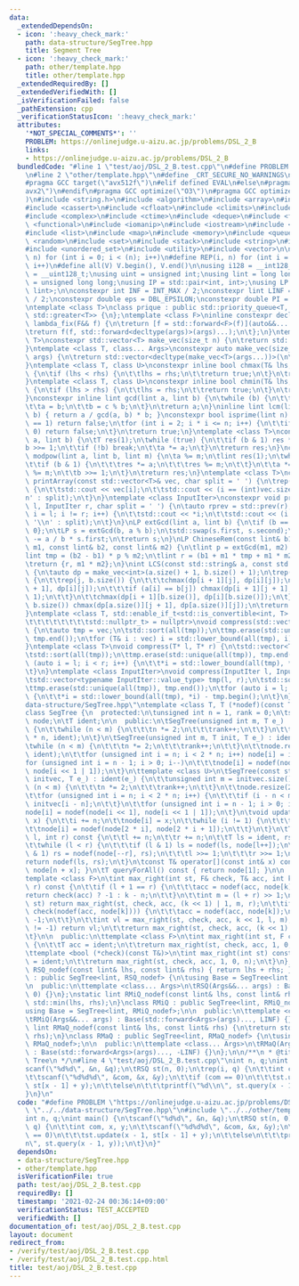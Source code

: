 ```yaml
---
data:
  _extendedDependsOn:
  - icon: ':heavy_check_mark:'
    path: data-structure/SegTree.hpp
    title: Segment Tree
  - icon: ':heavy_check_mark:'
    path: other/template.hpp
    title: other/template.hpp
  _extendedRequiredBy: []
  _extendedVerifiedWith: []
  _isVerificationFailed: false
  _pathExtension: cpp
  _verificationStatusIcon: ':heavy_check_mark:'
  attributes:
    '*NOT_SPECIAL_COMMENTS*': ''
    PROBLEM: https://onlinejudge.u-aizu.ac.jp/problems/DSL_2_B
    links:
    - https://onlinejudge.u-aizu.ac.jp/problems/DSL_2_B
  bundledCode: "#line 1 \"test/aoj/DSL_2_B.test.cpp\"\n#define PROBLEM \"https://onlinejudge.u-aizu.ac.jp/problems/DSL_2_B\"\
    \n#line 2 \"other/template.hpp\"\n#define _CRT_SECURE_NO_WARNINGS\n#ifdef ONLINE_JUDGE\n\
    #pragma GCC target(\"avx512f\")\n#elif defined EVAL\n#else\n#pragma GCC target(\"\
    avx2\")\n#endif\n#pragma GCC optimize(\"O3\")\n#pragma GCC optimize(\"unroll-loops\"\
    )\n#include <string.h>\n#include <algorithm>\n#include <array>\n#include <bitset>\n\
    #include <cassert>\n#include <cfloat>\n#include <climits>\n#include <cmath>\n\
    #include <complex>\n#include <ctime>\n#include <deque>\n#include <fstream>\n#include\
    \ <functional>\n#include <iomanip>\n#include <iostream>\n#include <iterator>\n\
    #include <list>\n#include <map>\n#include <memory>\n#include <queue>\n#include\
    \ <random>\n#include <set>\n#include <stack>\n#include <string>\n#include <unordered_map>\n\
    #include <unordered_set>\n#include <utility>\n#include <vector>\n\n#define rep(i,\
    \ n) for (int i = 0; i < (n); i++)\n#define REP(i, n) for (int i = 1; i <= (n);\
    \ i++)\n#define all(V) V.begin(), V.end()\n\nusing i128 = __int128_t;\nusing u128\
    \ = __uint128_t;\nusing uint = unsigned int;\nusing lint = long long;\nusing ulint\
    \ = unsigned long long;\nusing IP = std::pair<int, int>;\nusing LP = std::pair<lint,\
    \ lint>;\n\nconstexpr int INF = INT_MAX / 2;\nconstexpr lint LINF = LLONG_MAX\
    \ / 2;\nconstexpr double eps = DBL_EPSILON;\nconstexpr double PI = 3.141592653589793238462643383279;\n\
    \ntemplate <class T>\nclass prique : public std::priority_queue<T, std::vector<T>,\
    \ std::greater<T>> {\n};\ntemplate <class F>\ninline constexpr decltype(auto)\
    \ lambda_fix(F&& f) {\n\treturn [f = std::forward<F>(f)](auto&&... args) {\n\t\
    \treturn f(f, std::forward<decltype(args)>(args)...);\n\t};\n}\ntemplate <class\
    \ T>\nconstexpr std::vector<T> make_vec(size_t n) {\n\treturn std::vector<T>(n);\n\
    }\ntemplate <class T, class... Args>\nconstexpr auto make_vec(size_t n, Args&&...\
    \ args) {\n\treturn std::vector<decltype(make_vec<T>(args...))>(\n\t\tn, make_vec<T>(std::forward<Args>(args)...));\n\
    }\ntemplate <class T, class U>\nconstexpr inline bool chmax(T& lhs, const U& rhs)\
    \ {\n\tif (lhs < rhs) {\n\t\tlhs = rhs;\n\t\treturn true;\n\t}\n\treturn false;\n\
    }\ntemplate <class T, class U>\nconstexpr inline bool chmin(T& lhs, const U& rhs)\
    \ {\n\tif (lhs > rhs) {\n\t\tlhs = rhs;\n\t\treturn true;\n\t}\n\treturn false;\n\
    }\nconstexpr inline lint gcd(lint a, lint b) {\n\twhile (b) {\n\t\tlint c = a;\n\
    \t\ta = b;\n\t\tb = c % b;\n\t}\n\treturn a;\n}\ninline lint lcm(lint a, lint\
    \ b) { return a / gcd(a, b) * b; }\nconstexpr bool isprime(lint n) {\n\tif (n\
    \ == 1) return false;\n\tfor (int i = 2; i * i <= n; i++) {\n\t\tif (n % i ==\
    \ 0) return false;\n\t}\n\treturn true;\n}\ntemplate <class T>\nconstexpr T mypow(T\
    \ a, lint b) {\n\tT res(1);\n\twhile (true) {\n\t\tif (b & 1) res *= a;\n\t\t\
    b >>= 1;\n\t\tif (!b) break;\n\t\ta *= a;\n\t}\n\treturn res;\n}\nconstexpr lint\
    \ modpow(lint a, lint b, lint m) {\n\ta %= m;\n\tlint res(1);\n\twhile (b) {\n\
    \t\tif (b & 1) {\n\t\t\tres *= a;\n\t\t\tres %= m;\n\t\t}\n\t\ta *= a;\n\t\ta\
    \ %= m;\n\t\tb >>= 1;\n\t}\n\treturn res;\n}\ntemplate <class T>\nconstexpr void\
    \ printArray(const std::vector<T>& vec, char split = ' ') {\n\trep(i, vec.size())\
    \ {\n\t\tstd::cout << vec[i];\n\t\tstd::cout << (i == (int)vec.size() - 1 ? '\\\
    n' : split);\n\t}\n}\ntemplate <class InputIter>\nconstexpr void printArray(InputIter\
    \ l, InputIter r, char split = ' ') {\n\tauto rprev = std::prev(r);\n\tfor (auto\
    \ i = l; i != r; i++) {\n\t\tstd::cout << *i;\n\t\tstd::cout << (i == rprev ?\
    \ '\\n' : split);\n\t}\n}\nLP extGcd(lint a, lint b) {\n\tif (b == 0) return {1,\
    \ 0};\n\tLP s = extGcd(b, a % b);\n\tstd::swap(s.first, s.second);\n\ts.second\
    \ -= a / b * s.first;\n\treturn s;\n}\nLP ChineseRem(const lint& b1, const lint&\
    \ m1, const lint& b2, const lint& m2) {\n\tlint p = extGcd(m1, m2).first;\n\t\
    lint tmp = (b2 - b1) * p % m2;\n\tlint r = (b1 + m1 * tmp + m1 * m2) % (m1 * m2);\n\
    \treturn {r, m1 * m2};\n}\nint LCS(const std::string& a, const std::string& b)\
    \ {\n\tauto dp = make_vec<int>(a.size() + 1, b.size() + 1);\n\trep(i, a.size())\
    \ {\n\t\trep(j, b.size()) {\n\t\t\tchmax(dp[i + 1][j], dp[i][j]);\n\t\t\tchmax(dp[i][j\
    \ + 1], dp[i][j]);\n\t\t\tif (a[i] == b[j]) chmax(dp[i + 1][j + 1], dp[i][j] +\
    \ 1);\n\t\t}\n\t\tchmax(dp[i + 1][b.size()], dp[i][b.size()]);\n\t}\n\trep(j,\
    \ b.size()) chmax(dp[a.size()][j + 1], dp[a.size()][j]);\n\treturn dp[a.size()][b.size()];\n\
    }\ntemplate <class T, std::enable_if_t<std::is_convertible<int, T>::value,\n\t\
    \t\t\t\t\t\t\t\tstd::nullptr_t> = nullptr>\nvoid compress(std::vector<T>& vec)\
    \ {\n\tauto tmp = vec;\n\tstd::sort(all(tmp));\n\ttmp.erase(std::unique(all(tmp)),\
    \ tmp.end());\n\tfor (T& i : vec) i = std::lower_bound(all(tmp), i) - tmp.begin();\n\
    }\ntemplate <class T>\nvoid compress(T* l, T* r) {\n\tstd::vector<T> tmp(l, r);\n\
    \tstd::sort(all(tmp));\n\ttmp.erase(std::unique(all(tmp)), tmp.end());\n\tfor\
    \ (auto i = l; i < r; i++) {\n\t\t*i = std::lower_bound(all(tmp), *i) - tmp.begin();\n\
    \t}\n}\ntemplate <class InputIter>\nvoid compress(InputIter l, InputIter r) {\n\
    \tstd::vector<typename InputIter::value_type> tmp(l, r);\n\tstd::sort(all(tmp));\n\
    \ttmp.erase(std::unique(all(tmp)), tmp.end());\n\tfor (auto i = l; i < r; i++)\
    \ {\n\t\t*i = std::lower_bound(all(tmp), *i) - tmp.begin();\n\t}\n}\n#line 3 \"\
    data-structure/SegTree.hpp\"\ntemplate <class T, T (*nodef)(const T&, const T&)>\n\
    class SegTree {\n  protected:\n\tunsigned int n = 1, rank = 0;\n\tstd::vector<T>\
    \ node;\n\tT ident;\n\n  public:\n\tSegTree(unsigned int m, T e_) : ident(e_)\
    \ {\n\t\twhile (n < m) {\n\t\t\tn *= 2;\n\t\t\trank++;\n\t\t}\n\t\tnode.resize(2\
    \ * n, ident);\n\t}\n\tSegTree(unsigned int m, T init, T e_) : ident(e_) {\n\t\
    \twhile (n < m) {\n\t\t\tn *= 2;\n\t\t\trank++;\n\t\t}\n\t\tnode.resize(2 * n,\
    \ ident);\n\t\tfor (unsigned int i = n; i < 2 * n; i++) node[i] = init;\n\t\t\
    for (unsigned int i = n - 1; i > 0; i--)\n\t\t\tnode[i] = nodef(node[i << 1],\
    \ node[i << 1 | 1]);\n\t}\n\ttemplate <class U>\n\tSegTree(const std::vector<U>&\
    \ initvec, T e_) : ident(e_) {\n\t\tunsigned int m = initvec.size();\n\t\twhile\
    \ (n < m) {\n\t\t\tn *= 2;\n\t\t\trank++;\n\t\t}\n\t\tnode.resize(2 * n, ident);\n\
    \t\tfor (unsigned int i = n; i < 2 * n; i++) {\n\t\t\tif (i - n < m) node[i] =\
    \ initvec[i - n];\n\t\t}\n\t\tfor (unsigned int i = n - 1; i > 0; i--)\n\t\t\t\
    node[i] = nodef(node[i << 1], node[i << 1 | 1]);\n\t}\n\tvoid update(int i, T\
    \ x) {\n\t\ti += n;\n\t\tnode[i] = x;\n\t\twhile (i != 1) {\n\t\t\ti >>= 1;\n\t\
    \t\tnode[i] = nodef(node[2 * i], node[2 * i + 1]);\n\t\t}\n\t}\n\tT query(int\
    \ l, int r) const {\n\t\tl += n;\n\t\tr += n;\n\t\tT ls = ident, rs = ident;\n\
    \t\twhile (l < r) {\n\t\t\tif (l & 1) ls = nodef(ls, node[l++]);\n\t\t\tif (r\
    \ & 1) rs = nodef(node[--r], rs);\n\t\t\tl >>= 1;\n\t\t\tr >>= 1;\n\t\t}\n\t\t\
    return nodef(ls, rs);\n\t}\n\tconst T& operator[](const int& x) const { return\
    \ node[n + x]; }\n\tT queryForAll() const { return node[1]; }\n\n  private:\n\t\
    template <class F>\n\tint max_right(int st, F& check, T& acc, int k, int l, int\
    \ r) const {\n\t\tif (l + 1 == r) {\n\t\t\tacc = nodef(acc, node[k]);\n\t\t\t\
    return check(acc) ? -1 : k - n;\n\t\t}\n\t\tint m = (l + r) >> 1;\n\t\tif (m <=\
    \ st) return max_right(st, check, acc, (k << 1) | 1, m, r);\n\t\tif (st <= l &&\
    \ check(nodef(acc, node[k]))) {\n\t\t\tacc = nodef(acc, node[k]);\n\t\t\treturn\
    \ -1;\n\t\t}\n\t\tint vl = max_right(st, check, acc, k << 1, l, m);\n\t\tif (vl\
    \ != -1) return vl;\n\t\treturn max_right(st, check, acc, (k << 1) | 1, m, r);\n\
    \t}\n\n  public:\n\ttemplate <class F>\n\tint max_right(int st, F check) const\
    \ {\n\t\tT acc = ident;\n\t\treturn max_right(st, check, acc, 1, 0, n);\n\t}\n\
    \ttemplate <bool (*check)(const T&)>\n\tint max_right(int st) const {\n\t\tT acc\
    \ = ident;\n\t\treturn max_right(st, check, acc, 1, 0, n);\n\t}\n};\nstatic lint\
    \ RSQ_nodef(const lint& lhs, const lint& rhs) { return lhs + rhs; }\nclass RSQ\
    \ : public SegTree<lint, RSQ_nodef> {\n\tusing Base = SegTree<lint, RSQ_nodef>;\n\
    \n  public:\n\ttemplate <class... Args>\n\tRSQ(Args&&... args) : Base(std::forward<Args>(args)...,\
    \ 0) {}\n};\nstatic lint RMiQ_nodef(const lint& lhs, const lint& rhs) {\n\treturn\
    \ std::min(lhs, rhs);\n}\nclass RMiQ : public SegTree<lint, RMiQ_nodef> {\n\t\
    using Base = SegTree<lint, RMiQ_nodef>;\n\n  public:\n\ttemplate <class... Args>\n\
    \tRMiQ(Args&&... args) : Base(std::forward<Args>(args)..., LINF) {}\n};\nstatic\
    \ lint RMaQ_nodef(const lint& lhs, const lint& rhs) {\n\treturn std::max(lhs,\
    \ rhs);\n}\nclass RMaQ : public SegTree<lint, RMaQ_nodef> {\n\tusing Base = SegTree<lint,\
    \ RMaQ_nodef>;\n\n  public:\n\ttemplate <class... Args>\n\tRMaQ(Args&&... args)\
    \ : Base(std::forward<Args>(args)..., -LINF) {}\n};\n\n/**\n * @title Segment\
    \ Tree\n */\n#line 4 \"test/aoj/DSL_2_B.test.cpp\"\nint n, q;\nint main() {\n\t\
    scanf(\"%d%d\", &n, &q);\n\tRSQ st(n, 0);\n\trep(i, q) {\n\t\tint com, x, y;\n\
    \t\tscanf(\"%d%d%d\", &com, &x, &y);\n\t\tif (com == 0)\n\t\t\tst.update(x - 1,\
    \ st[x - 1] + y);\n\t\telse\n\t\t\tprintf(\"%d\\n\", st.query(x - 1, y));\n\t\
    }\n}\n"
  code: "#define PROBLEM \"https://onlinejudge.u-aizu.ac.jp/problems/DSL_2_B\"\n#include\
    \ \"../../data-structure/SegTree.hpp\"\n#include \"../../other/template.hpp\"\n\
    int n, q;\nint main() {\n\tscanf(\"%d%d\", &n, &q);\n\tRSQ st(n, 0);\n\trep(i,\
    \ q) {\n\t\tint com, x, y;\n\t\tscanf(\"%d%d%d\", &com, &x, &y);\n\t\tif (com\
    \ == 0)\n\t\t\tst.update(x - 1, st[x - 1] + y);\n\t\telse\n\t\t\tprintf(\"%d\\\
    n\", st.query(x - 1, y));\n\t}\n}"
  dependsOn:
  - data-structure/SegTree.hpp
  - other/template.hpp
  isVerificationFile: true
  path: test/aoj/DSL_2_B.test.cpp
  requiredBy: []
  timestamp: '2021-02-24 00:36:14+09:00'
  verificationStatus: TEST_ACCEPTED
  verifiedWith: []
documentation_of: test/aoj/DSL_2_B.test.cpp
layout: document
redirect_from:
- /verify/test/aoj/DSL_2_B.test.cpp
- /verify/test/aoj/DSL_2_B.test.cpp.html
title: test/aoj/DSL_2_B.test.cpp
---
```

